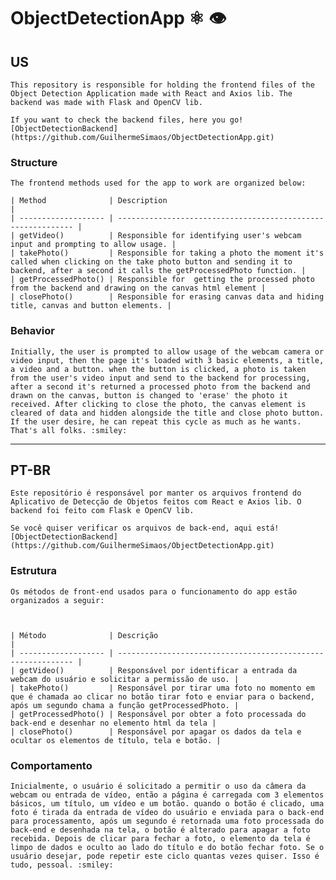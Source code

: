 # ObjectDetectionApp :atom_symbol: :eye:
## US

    This repository is responsible for holding the frontend files of the Object Detection Application made with React and Axios lib. The backend was made with Flask and OpenCV lib.

    If you want to check the backend files, here you go! [ObjectDetectionBackend](https://github.com/GuilhermeSimaos/ObjectDetectionApp.git)

### Structure

    The frontend methods used for the app to work are organized below:

    | Method              | Description                                                  |
    | ------------------- | ------------------------------------------------------------ |
    | getVideo()          | Responsible for identifying user's webcam input and prompting to allow usage. |
    | takePhoto()         | Responsible for taking a photo the moment it's called when clicking on the take photo button and sending it to backend, after a second it calls the getProcessedPhoto function. |
    | getProcessedPhoto() | Responsible for  getting the processed photo from the backend and drawing on the canvas html element |
    | closePhoto()        | Responsible for erasing canvas data and hiding title, canvas and button elements. |

### Behavior

    Initially, the user is prompted to allow usage of the webcam camera or video input, then the page it's loaded with 3 basic elements, a title, a video and a button. when the button is clicked, a photo is taken from the user's video input and send to the backend for processing, after a second it's returned a processed photo from the backend and drawn on the canvas, button is changed to 'erase' the photo it received. After clicking to close the photo, the canvas element is cleared of data and hidden alongside the title and close photo button. If the user desire, he can repeat this cycle as much as he wants. That's all folks. :smiley:



------



## PT-BR

    Este repositório é responsável por manter os arquivos frontend do Aplicativo de Detecção de Objetos feitos com React e Axios lib. O backend foi feito com Flask e OpenCV lib.

    Se você quiser verificar os arquivos de back-end, aqui está! [ObjectDetectionBackend](https://github.com/GuilhermeSimaos/ObjectDetectionApp.git)

### Estrutura

    Os métodos de front-end usados para o funcionamento do app estão organizados a seguir:



    | Método              | Descrição                                                    |
    | ------------------- | ------------------------------------------------------------ |
    | getVideo()          | Responsável por identificar a entrada da webcam do usuário e solicitar a permissão de uso. |
    | takePhoto()         | Responsável por tirar uma foto no momento em que é chamada ao clicar no botão tirar foto e enviar para o backend, após um segundo chama a função getProcessedPhoto. |
    | getProcessedPhoto() | Responsável por obter a foto processada do back-end e desenhar no elemento html da tela |
    | closePhoto()        | Responsável por apagar os dados da tela e ocultar os elementos de título, tela e botão. |

### Comportamento

    Inicialmente, o usuário é solicitado a permitir o uso da câmera da webcam ou entrada de vídeo, então a página é carregada com 3 elementos básicos, um título, um vídeo e um botão. quando o botão é clicado, uma foto é tirada da entrada de vídeo do usuário e enviada para o back-end para processamento, após um segundo é retornada uma foto processada do back-end e desenhada na tela, o botão é alterado para apagar a foto recebida. Depois de clicar para fechar a foto, o elemento da tela é limpo de dados e oculto ao lado do título e do botão fechar foto. Se o usuário desejar, pode repetir este ciclo quantas vezes quiser. Isso é tudo, pessoal. :smiley:
